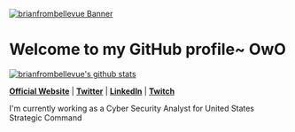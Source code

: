 <p>
  <a href=""><img src="" alt="brianfrombellevue Banner"></a>
</p>
<h1>Welcome to my GitHub profile~ OwO</h1>

<p>
  <a href="https://github.com/edisonlee55"><img src="https://github-readme-stats.vercel.app/api?username=brianfrombellevue&hide_border=true&show_icons=true" alt="brianfrombellevue's github stats"></a>
</p>

<p>
  <strong><a href="https://www.briandoes.dev">Official Website</a></strong> |
  <strong><a href="https://twitter.com/brianfrombellevue">Twitter</a></strong> |
  <strong><a href="https://www.linkedin.com/in/brian-heidrich-2ab90488/">LinkedIn</a></strong> |
  <strong><a href="https://www.twitch.tv/brianfrombellevue">Twitch</a></strong>
</p>

<p>I'm currently working as a Cyber Security Analyst for United States Strategic Command</p>
